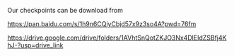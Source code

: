 Our checkpoints can be download from

https://pan.baidu.com/s/1h9n6CQiyCbjd57x9z3so4A?pwd=76fm

https://drive.google.com/drive/folders/1AVhtSnQotZKJO3Nx4DlEIdZSBfj4KhJ-?usp=drive_link